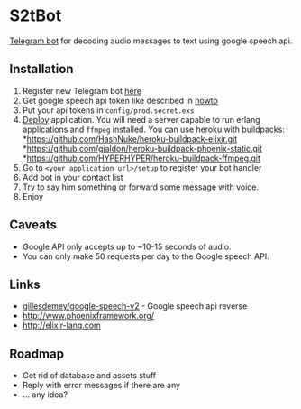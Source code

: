 # S2tBot

[Telegram bot](https://telegram.org/blog/bot-revolution) for decoding audio messages to text using google speech api.

## Installation

1. Register new Telegram bot [here](https://core.telegram.org/bots#3-how-do-i-create-a-bot)
2. Get google speech api token like described in [howto](http://www.chromium.org/developers/how-tos/api-keys)
3. Put your api tokens in `config/prod.secret.exs`
4. [Deploy](http://www.phoenixframework.org/docs/deployment) application. You will need a server capable to run erlang applications and `ffmpeg` installed.
You can use heroku with buildpacks:
	*https://github.com/HashNuke/heroku-buildpack-elixir.git
	*https://github.com/gjaldon/heroku-buildpack-phoenix-static.git
	*https://github.com/HYPERHYPER/heroku-buildpack-ffmpeg.git
5. Go to `<your application url>/setup`	to register your bot handler
6. Add bot in your contact list
7. Try to say him something or forward some message with voice.
8. Enjoy

## Caveats

* Google API only accepts up to ~10-15 seconds of audio.
* You can only make 50 requests per day to the Google speech API.

## Links

* [gillesdemey/google-speech-v2](https://github.com/gillesdemey/google-speech-v2) - Google speech api reverse
* http://www.phoenixframework.org/
* http://elixir-lang.com

## Roadmap

* Get rid of database and assets stuff
* Reply with error messages if there are any
* ... any idea?